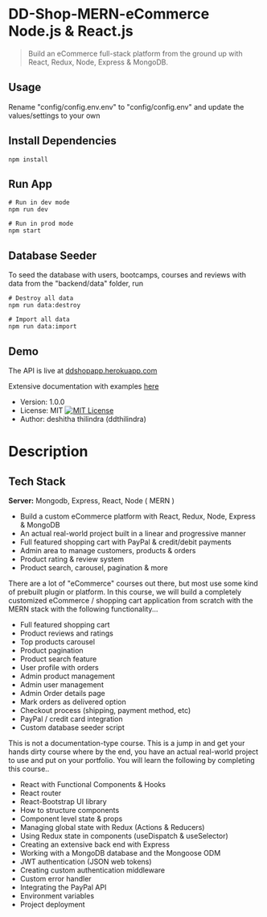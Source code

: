 # DD-Shop-MERN-eCommerce Node.js & React.js
> Build an eCommerce full-stack platform from the ground up with React, Redux, Node, Express &amp; MongoDB.

## Usage

Rename "config/config.env.env" to "config/config.env" and update the values/settings to your own

## Install Dependencies

```
npm install
```

## Run App

```
# Run in dev mode
npm run dev

# Run in prod mode
npm start
```

## Database Seeder

To seed the database with users, bootcamps, courses and reviews with data from the "backend/data" folder, run

```
# Destroy all data
npm run data:destroy

# Import all data
npm run data:import
```

## Demo

The API is live at [ddshopapp.herokuapp.com](https://herokuapp.com/)

Extensive documentation with examples [here](https://documenter.getpostman.com/view/15328209/2s93JnV7PN)

- Version: 1.0.0
- License: MIT [![MIT License](https://img.shields.io/badge/License-MIT-green.svg)](https://choosealicense.com/licenses/mit/)
- Author: deshitha thilindra (ddthilindra)

 #
# Description

## Tech Stack

**Server:** Mongodb, Express, React, Node ( MERN )

- Build a custom eCommerce platform with React, Redux, Node, Express & MongoDB
- An actual real-world project built in a linear and progressive manner
- Full featured shopping cart with PayPal & credit/debit payments
- Admin area to manage customers, products & orders
- Product rating & review system
- Product search, carousel, pagination & more

There are a lot of "eCommerce" courses out there, but most use some kind of prebuilt plugin or platform. In this course, we will build a completely customized eCommerce / shopping cart application from scratch with the MERN stack with the following functionality...

- Full featured shopping cart
- Product reviews and ratings
- Top products carousel
- Product pagination
- Product search feature
- User profile with orders
- Admin product management
- Admin user management
- Admin Order details page
- Mark orders as delivered option
- Checkout process (shipping, payment method, etc)
- PayPal / credit card integration
- Custom database seeder script

This is not a documentation-type course. This is a jump in and get your hands dirty course where by the end, you have an actual real-world project to use and put on your portfolio. You will learn the following by completing this course..

- React with Functional Components & Hooks
- React router
- React-Bootstrap UI library
- How to structure components
- Component level state & props
- Managing global state with Redux (Actions & Reducers)
- Using Redux state in components (useDispatch & useSelector)
- Creating an extensive back end with Express
- Working with a MongoDB database and the Mongoose ODM
- JWT authentication (JSON web tokens)
- Creating custom authentication middleware
- Custom error handler
- Integrating the PayPal API
- Environment variables
- Project deployment